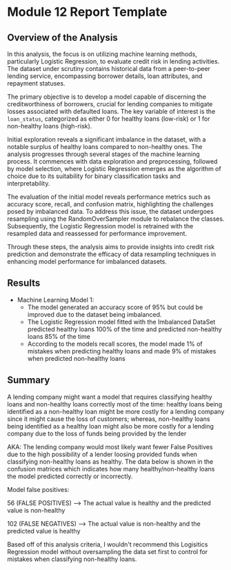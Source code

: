 # Module 12 Report Template

## Overview of the Analysis

In this analysis, the focus is on utilizing machine learning methods, particularly Logistic Regression, to evaluate credit risk in lending activities. The dataset under scrutiny contains historical data from a peer-to-peer lending service, encompassing borrower details, loan attributes, and repayment statuses. 

The primary objective is to develop a model capable of discerning the creditworthiness of borrowers, crucial for lending companies to mitigate losses associated with defaulted loans. The key variable of interest is the `loan_status`, categorized as either 0 for healthy loans (low-risk) or 1 for non-healthy loans (high-risk). 

Initial exploration reveals a significant imbalance in the dataset, with a notable surplus of healthy loans compared to non-healthy ones. The analysis progresses through several stages of the machine learning process. It commences with data exploration and preprocessing, followed by model selection, where Logistic Regression emerges as the algorithm of choice due to its suitability for binary classification tasks and interpretability. 

The evaluation of the initial model reveals performance metrics such as accuracy score, recall, and confusion matrix, highlighting the challenges posed by imbalanced data. To address this issue, the dataset undergoes resampling using the RandomOverSampler module to rebalance the classes. Subsequently, the Logistic Regression model is retrained with the resampled data and reassessed for performance improvement. 

Through these steps, the analysis aims to provide insights into credit risk prediction and demonstrate the efficacy of data resampling techniques in enhancing model performance for imbalanced datasets.

## Results

* Machine Learning Model 1:
    * The model generated an accuracy score of 95% but could be improved due to the dataset being imbalanced.
    * The Logistic Regression model fitted with the Imbalanced DataSet predicted healthy loans 100% of the time and predicted non-healthy loans 85% of the time
    * According to the models recall scores, the model made 1% of mistakes when predicting healthy loans and made 9% of mistakes when predicted non-healthy loans


## Summary

A lending company might want a model that requires classifying healthy loans and non-healthy loans correctly most of the time: healthy loans being identified as a non-healthy loan might be more costly for a lending company since it might cause the loss of customers; whereas, non-healthy loans being identified as a healthy loan might also be more costly for a lending company due to the loss of funds being provided by the lender

AKA: The lending company would most likely want fewer False Positives due to the high possibility of a lender loosing provided funds when classifying non-healthy loans as healthy. The data below is shown in the confusion matrices which indicates how many healthy/non-healthy loans the model predicted correctly or incorrectly.

Model false positives:

56 (FALSE POSITIVES) --> The actual value is healthy and the predicted value is non-healthy

102 (FALSE NEGATIVES) --> The actual value is non-healthy and the predicted value is healthy

Based off of this analysis criteria, I wouldn't recommend this Logisitics Regression model without oversampling the data set first to control for mistakes when classifying non-healthy loans.
